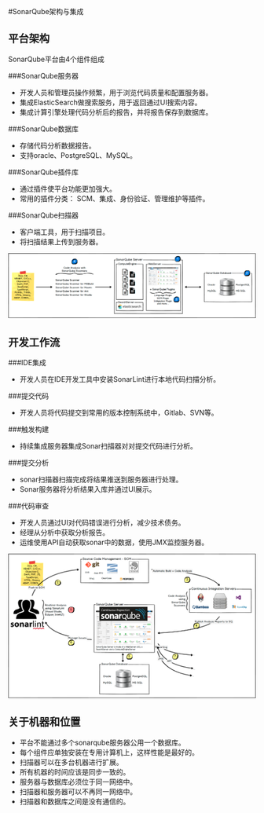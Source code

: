 #SonarQube架构与集成

## 平台架构

SonarQube平台由4个组件组成

###SonarQube服务器
- 开发人员和管理员操作频繁，用于浏览代码质量和配置服务器。
- 集成ElasticSearch做搜索服务，用于返回通过UI搜索内容。
- 集成计算引擎处理代码分析后的报告，并将报告保存到数据库。


###SonarQube数据库
- 存储代码分析数据报告。
- 支持oracle、PostgreSQL、MySQL。

###SonarQube插件库
- 通过插件使平台功能更加强大。
- 常用的插件分类： SCM、集成、身份验证、管理维护等插件。

###SonarQube扫描器
- 客户端工具，用于扫描项目。
- 将扫描结果上传到服务器。


![images](./images/1.png)

## 开发工作流

###IDE集成
- 开发人员在IDE开发工具中安装SonarLint进行本地代码扫描分析。

###提交代码
- 开发人员将代码提交到常用的版本控制系统中，Gitlab、SVN等。

###触发构建
- 持续集成服务器集成Sonar扫描器对对提交代码进行分析。

###提交分析
- sonar扫描器扫描完成将结果推送到服务器进行处理。
- Sonar服务器将分析结果入库并通过UI展示。

###代码审查
- 开发人员通过UI对代码错误进行分析，减少技术债务。
- 经理从分析中获取分析报告。
- 运维使用API自动获取sonar中的数据，使用JMX监控服务器。

![images](./images/2.png)


## 关于机器和位置

- 平台不能通过多个sonarqube服务器公用一个数据库。
- 每个组件应单独安装在专用计算机上，这样性能是最好的。
- 扫描器可以在多台机器进行扩展。
- 所有机器的时间应该是同步一致的。
- 服务器与数据库必须位于同一网络中。
- 扫描器和服务器可以不再同一网络中。
- 扫描器和数据库之间是没有通信的。
